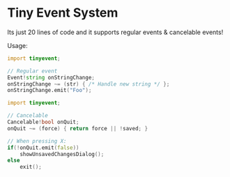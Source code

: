 # Tiny Event System

Its just 20 lines of code and it supports regular events & cancelable events!

Usage:

```d
import tinyevent;

// Regular event
Event!string onStringChange;
onStringChange ~= (str) { /* Handle new string */ };
onStringChange.emit("Foo");
```

```d
import tinyevent;

// Cancelable
Cancelable!bool onQuit;
onQuit ~= (force) { return force || !saved; }

// When pressing X:
if(!onQuit.emit(false))
	showUnsavedChangesDialog();
else
	exit();
```
